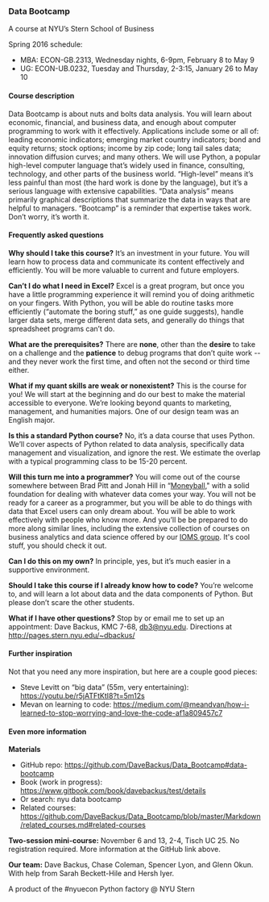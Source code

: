 ### Data Bootcamp
A course at NYU’s Stern School of Business 

Spring 2016 schedule: 
* MBA:  ECON-GB.2313, Wednesday nights, 6-9pm, February 8 to May 9
* UG:  ECON-UB.0232, Tuesday and Thursday, 2-3:15, January 26 to May 10 

#### Course description

Data Bootcamp is about nuts and bolts data analysis.  You will learn about economic, financial, and business data, and enough about computer programming to work with it effectively.  Applications include some or all of:  leading economic indicators; emerging market country indicators; bond and equity returns; stock options; income by zip code; long tail sales data; innovation diffusion curves; and many others.  We will use Python, a popular high-level computer language that’s widely used in finance, consulting, technology, and other parts of the business world.  “High-level” means it’s less painful than most (the hard work is done by the language), but it’s a serious language with extensive capabilities.  “Data analysis” means primarily graphical descriptions that summarize the data in ways that are helpful to managers.  “Bootcamp” is a reminder that expertise takes work.  Don’t worry, it’s worth it.  

#### Frequently asked questions 

**Why should I take this course?**  It’s an investment in your future.  You will learn how to  process data and communicate its content effectively and efficiently.  You will be more valuable to current and future employers.  

**Can’t I do what I need in Excel?**  Excel is a great program, but once you have a little programming experience it will remind you of doing arithmetic on your fingers.  With Python, you will be able do routine tasks more efficiently (“automate the boring stuff,” as one guide suggests), handle larger data sets, merge different data sets, and generally do things that spreadsheet programs can’t do.    

**What are the prerequisites?**  There are **none**, other than the **desire** to take on a challenge and the **patience** to debug programs that don’t quite work -- and they never work the first time, and often not the second or third time either.   

**What if my quant skills are weak or nonexistent?**  This is the course for you!  We will start at the beginning and do our best to make the material accessible to everyone.  We’re looking beyond quants to marketing, management, and humanities majors.  One of our design team was an English major.  

**Is this a standard Python course?**  No, it’s a data course that uses Python.  We’ll cover aspects of Python related to data analysis, specifically data management and visualization, and ignore the rest.  We estimate the overlap with a typical programming class to be 15-20 percent.  

**Will this turn me into a programmer?**  You will come out of the course somewhere between Brad Pitt and Jonah Hill in “[Moneyball](http://en.wikipedia.org/wiki/Moneyball_(film))," with a solid foundation for dealing with whatever data comes your way.  You will not be ready for a career as a programmer, but you will be able to do things with data that Excel users can only dream about.  You will be able to work effectively with people who know more.  And you’ll be be prepared to do more along similar lines, including the extensive collection of courses on business analytics and data science offered by our [IOMS group](http://www.stern.nyu.edu/experience-stern/about/departments-centers-initiatives/academic-departments/ioms-dept/).  It's cool stuff, you should check it out.  

**Can I do this on my own?**  In principle, yes, but it’s much easier in a supportive environment.  

**Should I take this course if I already know how to code?**  You’re welcome to, and will learn a lot about data and the data components of Python.  But please don’t scare the other students.  

**What if I have other questions?**  Stop by or email me to set up an appointment:  Dave Backus, KMC 7-68, db3@nyu.edu.  Directions at http://pages.stern.nyu.edu/~dbackus/ 

#### Further inspiration 

Not that you need any more inspiration, but here are a couple good pieces:  

* Steve Levitt on “big data” (55m, very entertaining):  https://youtu.be/r5jATFtKtI8?t=5m12s 
* Mevan on learning to code:  https://medium.com/@meandvan/how-i-learned-to-stop-worrying-and-love-the-code-af1a809457c7 

#### Even more information 

**Materials** 
* GitHub repo:  https://github.com/DaveBackus/Data_Bootcamp#data-bootcamp 
* Book (work in progress):  https://www.gitbook.com/book/davebackus/test/details 
* Or search:  nyu data bootcamp 
* Related courses:  https://github.com/DaveBackus/Data_Bootcamp/blob/master/Markdown/related_courses.md#related-courses

**Two-session mini-course:**  November 6 and 13, 2-4, Tisch UC 25.  No registration required.   More information at the GitHub link above.  

**Our team:**  Dave Backus, Chase Coleman, Spencer Lyon, and Glenn Okun.  With help from Sarah Beckett-Hile and Hersh Iyer.  

A product of the #nyuecon Python factory @ NYU Stern 
